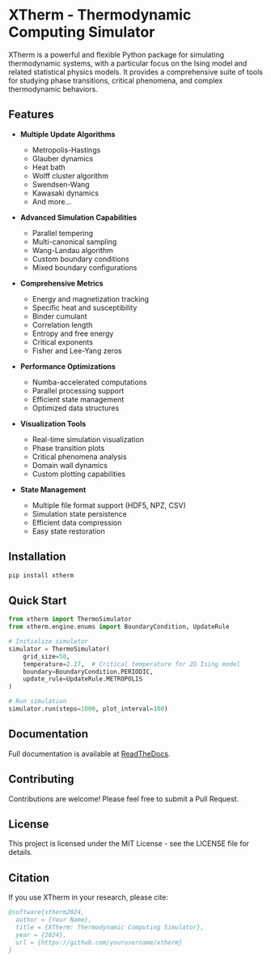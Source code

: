 # XTherm - Thermodynamic Computing Simulator

XTherm is a powerful and flexible Python package for simulating thermodynamic systems, with a particular focus on the Ising model and related statistical physics models. It provides a comprehensive suite of tools for studying phase transitions, critical phenomena, and complex thermodynamic behaviors.

## Features

- **Multiple Update Algorithms**
  - Metropolis-Hastings
  - Glauber dynamics
  - Heat bath
  - Wolff cluster algorithm
  - Swendsen-Wang
  - Kawasaki dynamics
  - And more...

- **Advanced Simulation Capabilities**
  - Parallel tempering
  - Multi-canonical sampling
  - Wang-Landau algorithm
  - Custom boundary conditions
  - Mixed boundary configurations

- **Comprehensive Metrics**
  - Energy and magnetization tracking
  - Specific heat and susceptibility
  - Binder cumulant
  - Correlation length
  - Entropy and free energy
  - Critical exponents
  - Fisher and Lee-Yang zeros

- **Performance Optimizations**
  - Numba-accelerated computations
  - Parallel processing support
  - Efficient state management
  - Optimized data structures

- **Visualization Tools**
  - Real-time simulation visualization
  - Phase transition plots
  - Critical phenomena analysis
  - Domain wall dynamics
  - Custom plotting capabilities

- **State Management**
  - Multiple file format support (HDF5, NPZ, CSV)
  - Simulation state persistence
  - Efficient data compression
  - Easy state restoration

## Installation

```bash
pip install xtherm
```

## Quick Start

```python
from xtherm import ThermoSimulator
from xtherm.engine.enums import BoundaryCondition, UpdateRule

# Initialize simulator
simulator = ThermoSimulator(
    grid_size=50,
    temperature=2.27,  # Critical temperature for 2D Ising model
    boundary=BoundaryCondition.PERIODIC,
    update_rule=UpdateRule.METROPOLIS
)

# Run simulation
simulator.run(steps=1000, plot_interval=100)
```

## Documentation

Full documentation is available at [ReadTheDocs](https://xtherm.readthedocs.io/).

## Contributing

Contributions are welcome! Please feel free to submit a Pull Request.

## License

This project is licensed under the MIT License - see the LICENSE file for details.

## Citation

If you use XTherm in your research, please cite:

```bibtex
@software{xtherm2024,
  author = {Your Name},
  title = {XTherm: Thermodynamic Computing Simulator},
  year = {2024},
  url = {https://github.com/yourusername/xtherm}
}
``` 